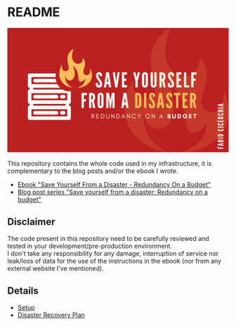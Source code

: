 # README

![](cover.png)

This repository contains the whole code used in my infrastructure, it is complementary to the blog posts and/or the ebook I wrote.

 - [Ebook "Save Yourself From a Disaster - Redundancy On a Budget"](https://leanpub.com/savefromdisaster)
 - [Blog post series "Save yourself from a disaster: Redundancy on a budget"](https://devpath.pro/web/save-yourself-from-a-disaster-redundancy-on-a-budget/)

## Disclaimer

The code present in this repository need to be carefully reviewed and tested in your development/pre-production environment.  
I don't take any responsibility for any damage, interruption of service nor leak/loss of data for the use of the instructions in the ebook (nor from any external website I've mentioned).

## Details

 - [Setup](SETUP.md)
 - [Disaster Recovery Plan](DRP.md)

